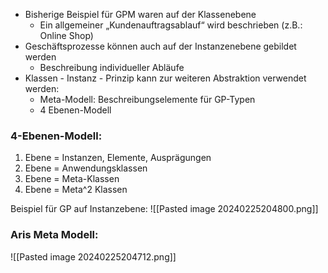 - Bisherige Beispiel für GPM waren auf der Klassenebene
	- Ein allgemeiner „Kundenauftragsablauf“ wird beschrieben (z.B.: Online Shop)
- Geschäftsprozesse können auch auf der Instanzenebene gebildet werden
	- Beschreibung individueller Abläufe
- Klassen - Instanz - Prinzip kann zur weiteren Abstraktion verwendet werden:
	- Meta-Modell: Beschreibungselemente für GP-Typen
	- 4 Ebenen-Modell
### 4-Ebenen-Modell:
1. Ebene = Instanzen, Elemente, Ausprägungen
2. Ebene = Anwendungsklassen
3. Ebene = Meta-Klassen
4. Ebene = Meta^2 Klassen

Beispiel für GP auf Instanzebene:
![[Pasted image 20240225204800.png]]
### Aris Meta Modell:
![[Pasted image 20240225204712.png]]